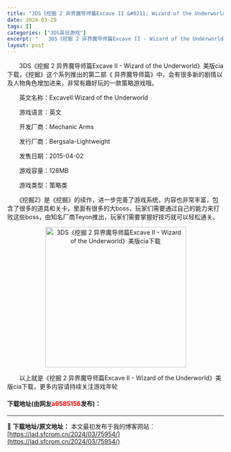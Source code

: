 ```yaml
---
title: "3DS《挖掘 2 异界魔导师篇Excave II &#8211; Wizard of the Underworld》美版cia下载"
date: 2024-03-29
tags: []
categories: ["3DS英日游戏"]
excerpt: "　　3DS《挖掘 2 异界魔导师篇Excave II - Wizard of the Underworld》美版cia下载，《挖掘》这个系列推出的第二部《 异界魔导师篇》中，会有很多新的剧情以及人物角色增加进来，非常有趣好玩的一款策略游戏哦。 　　英文名称：ExcaveⅡ:Wizard of the&hellip;"
layout: post
---
```


 <p>　　3DS《挖掘 2 异界魔导师篇Excave II - Wizard of the Underworld》美版cia下载，《挖掘》这个系列推出的第二部《 异界魔导师篇》中，会有很多新的剧情以及人物角色增加进来，非常有趣好玩的一款策略游戏哦。</p> <p>　　英文名称：ExcaveⅡ:Wizard of the Underworld</p> <p>　　游戏语言：英文</p> <p>　　开发厂商：Mechanic Arms</p> <p>　　发行厂商：Bergsala-Lightweight</p> <p>　　发售日期：2015-04-02</p> <p>　　游戏容量：128MB</p> <p>　　游戏类型：策略类</p> <p>　　《挖掘2》是《挖掘》的续作，进一步完善了游戏系统，内容也非常丰富，包含了很多的道具和关卡，里面有很多的大boss，玩家们需要通过自己的能力来打败这些boss，由知名厂商Teyon推出，玩家们需要掌握好技巧就可以轻松通关。</p> <p align="center"><img align="" border="0" src="https://lad.sfcrom.cn/wp-content/uploads/2024/03/20240329_6606347a280b7.jpg" width="327" alt="3DS《挖掘 2 异界魔导师篇Excave II - Wizard of the Underworld》美版cia下载" /></p> <p>　　以上就是《挖掘 2 异界魔导师篇Excave II - Wizard of the Underworld》美版cia下载，更多内容请持续关注游戏年轮</p> <p><h4>下载地址(由网友<font color="red">a9585156</font>发布)：</h4></p> 

---
📖 **下载地址/原文地址：** 本文最初发布于我的博客网站：[https://lad.sfcrom.cn/2024/03/75954/](https://lad.sfcrom.cn/2024/03/75954/)

